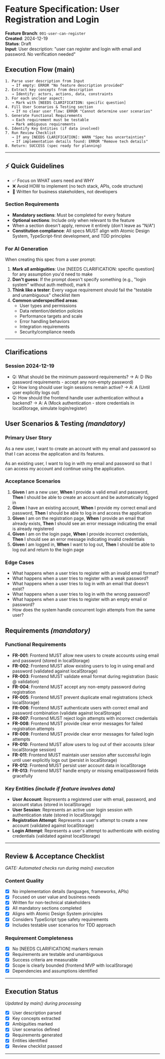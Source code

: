 # Feature Specification: User Registration and Login

**Feature Branch**: `001-user-can-register`  
**Created**: 2024-12-19  
**Status**: Draft  
**Input**: User description: "user can register and login with email and password. No verification needed"

## Execution Flow (main)
```
1. Parse user description from Input
   → If empty: ERROR "No feature description provided"
2. Extract key concepts from description
   → Identify: actors, actions, data, constraints
3. For each unclear aspect:
   → Mark with [NEEDS CLARIFICATION: specific question]
4. Fill User Scenarios & Testing section
   → If no clear user flow: ERROR "Cannot determine user scenarios"
5. Generate Functional Requirements
   → Each requirement must be testable
   → Mark ambiguous requirements
6. Identify Key Entities (if data involved)
7. Run Review Checklist
   → If any [NEEDS CLARIFICATION]: WARN "Spec has uncertainties"
   → If implementation details found: ERROR "Remove tech details"
8. Return: SUCCESS (spec ready for planning)
```

---

## ⚡ Quick Guidelines
- ✅ Focus on WHAT users need and WHY
- ❌ Avoid HOW to implement (no tech stack, APIs, code structure)
- 👥 Written for business stakeholders, not developers

### Section Requirements
- **Mandatory sections**: Must be completed for every feature
- **Optional sections**: Include only when relevant to the feature
- When a section doesn't apply, remove it entirely (don't leave as "N/A")
- **Constitution compliance**: All specs MUST align with Atomic Design System, TypeScript-first development, and TDD principles

### For AI Generation
When creating this spec from a user prompt:
1. **Mark all ambiguities**: Use [NEEDS CLARIFICATION: specific question] for any assumption you'd need to make
2. **Don't guess**: If the prompt doesn't specify something (e.g., "login system" without auth method), mark it
3. **Think like a tester**: Every vague requirement should fail the "testable and unambiguous" checklist item
4. **Common underspecified areas**:
   - User types and permissions
   - Data retention/deletion policies  
   - Performance targets and scale
   - Error handling behaviors
   - Integration requirements
   - Security/compliance needs

---

## Clarifications

### Session 2024-12-19
- Q: What should be the minimum password requirements? → A: D (No password requirements - accept any non-empty password)
- Q: How long should user login sessions remain active? → A: A (Until user explicitly logs out)
- Q: How should the frontend handle user authentication without a backend? → A: A (Mock authentication - store credentials in localStorage, simulate login/register)

## User Scenarios & Testing *(mandatory)*

### Primary User Story
As a new user, I want to create an account with my email and password so that I can access the application and its features.

As an existing user, I want to log in with my email and password so that I can access my account and continue using the application.

### Acceptance Scenarios
1. **Given** I am a new user, **When** I provide a valid email and password, **Then** I should be able to create an account and be automatically logged in
2. **Given** I have an existing account, **When** I provide my correct email and password, **Then** I should be able to log in and access the application
3. **Given** I am on the registration page, **When** I provide an email that already exists, **Then** I should see an error message indicating the email is already registered
4. **Given** I am on the login page, **When** I provide incorrect credentials, **Then** I should see an error message indicating invalid credentials
5. **Given** I am logged in, **When** I want to log out, **Then** I should be able to log out and return to the login page

### Edge Cases
- What happens when a user tries to register with an invalid email format?
- What happens when a user tries to register with a weak password?
- What happens when a user tries to log in with an email that doesn't exist?
- What happens when a user tries to log in with the wrong password?
- What happens when a user tries to register with an empty email or password?
- How does the system handle concurrent login attempts from the same user?

## Requirements *(mandatory)*

### Functional Requirements
- **FR-001**: Frontend MUST allow new users to create accounts using email and password (stored in localStorage)
- **FR-002**: Frontend MUST allow existing users to log in using email and password (validated against localStorage)
- **FR-003**: Frontend MUST validate email format during registration (basic @ validation)
- **FR-004**: Frontend MUST accept any non-empty password during registration
- **FR-005**: Frontend MUST prevent duplicate email registrations (check localStorage)
- **FR-006**: Frontend MUST authenticate users with correct email and password combination (validate against localStorage)
- **FR-007**: Frontend MUST reject login attempts with incorrect credentials
- **FR-008**: Frontend MUST provide clear error messages for failed registration attempts
- **FR-009**: Frontend MUST provide clear error messages for failed login attempts
- **FR-010**: Frontend MUST allow users to log out of their accounts (clear localStorage session)
- **FR-011**: Frontend MUST maintain user session after successful login until user explicitly logs out (persist in localStorage)
- **FR-012**: Frontend MUST persist user account data in localStorage
- **FR-013**: Frontend MUST handle empty or missing email/password fields gracefully

### Key Entities *(include if feature involves data)*
- **User Account**: Represents a registered user with email, password, and account status (stored in localStorage)
- **User Session**: Represents an active user login session with authentication state (stored in localStorage)
- **Registration Attempt**: Represents a user's attempt to create a new account (validated against localStorage)
- **Login Attempt**: Represents a user's attempt to authenticate with existing credentials (validated against localStorage)

---

## Review & Acceptance Checklist
*GATE: Automated checks run during main() execution*

### Content Quality
- [x] No implementation details (languages, frameworks, APIs)
- [x] Focused on user value and business needs
- [x] Written for non-technical stakeholders
- [x] All mandatory sections completed
- [x] Aligns with Atomic Design System principles
- [x] Considers TypeScript type safety requirements
- [x] Includes testable user scenarios for TDD approach

### Requirement Completeness
- [x] No [NEEDS CLARIFICATION] markers remain
- [x] Requirements are testable and unambiguous  
- [x] Success criteria are measurable
- [x] Scope is clearly bounded (frontend MVP with localStorage)
- [x] Dependencies and assumptions identified

---

## Execution Status
*Updated by main() during processing*

- [x] User description parsed
- [x] Key concepts extracted
- [x] Ambiguities marked
- [x] User scenarios defined
- [x] Requirements generated
- [x] Entities identified
- [x] Review checklist passed

---
